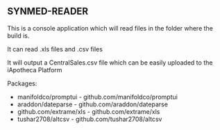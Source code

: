 ## SYNMED-READER

This is a console application which will read files in the folder where the build is. 

It can read .xls files and .csv files

It will output a CentralSales.csv file which can be easily uploaded to the iApotheca Platform

Packages: 
* manifoldco/promptui - github.com/manifoldco/promptui
* araddon/dateparse - github.com/araddon/dateparse
* github.com/extrame/xls - github.com/extrame/xls
* tushar2708/altcsv - github.com/tushar2708/altcsv